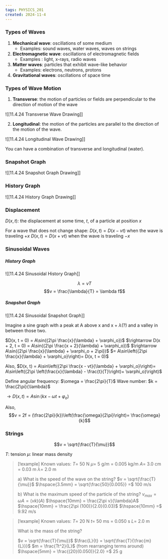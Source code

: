 ```yaml
---
tags: PHYSICS_201
created: 2024-11-4
---
```


### Types of Waves

1. **Mechanical wave**: oscillations of some medium
	- Examples: sound waves, water waves, waves on strings
2. **Electromagnetic wave**: oscillations of electromagnetic fields
	- Examples : light, x-rays, radio waves
3. **Matter waves**: particles that exhibit wave-like behavior
	- Examples: electrons, neutrons, protons
4. **Gravitational waves**: oscillations of space time

### Types of Wave Motion

1. **Transverse**: the motion of particles or fields are perpendicular to the direction of motion of the wave

![[11.4.24 Transverse Wave Drawing]]

2. **Longitudinal**: the motion of the particles are parallel to the direction of the motion of the wave.

![[11.4.24 Longitudinal Wave Drawing]]

You can have a combination of transverse and longitudinal (water).

### Snapshot Graph

![[11.4.24 Snapshot Graph Drawing]]

### History Graph

![[11.4.24 History Graph Drawing]]

### Displacement

$D(x, t)$: the displacement at some time, $t$, of a particle at position $x$

For a wave that does not change shape:
$D(x, t) = D(x - vt)$ when the wave is traveling $+x$
$D(x, t) = D(x + vt)$ when the wave is traveling $-x$

### Sinusoidal Waves

##### History Graph

![[11.4.24 Sinusoidal History Graph]]

$$\lambda = vT$$
$$v = \frac{\lambda}{T} = \lambda f$$

##### Snapshot Graph

![[11.4.24 Sinusoidal Snapshot Graph]]

Imagine a sine graph with a peak at A above x and x + $\lambda$(?) and a valley in between those two.

$D(x, t = 0) = A\sin({2\pi \frac{x}{\lambda} + \varphi_o})$
$\rightarrow D(x + 2, t = 0) = A\sin({2\pi \frac{x + 2}{\lambda} + \varphi_o})$
$\rightarrow A\sin({2\pi \frac{x}{\lambda} + \varphi_o + 2\pi})$
$= A\sin\left({2\pi \frac{x}{\lambda} + \varphi_o}\right)= D(x, t = 0)$

Also, $D(x, t) = A\sin\left({2\pi \frac{x - vt}{\lambda} + \varphi_o}\right)= A\sin\left({2\pi \left(\frac{x}{\lambda} - \frac{t}{T}\right)+ \varphi_o}\right)$

Define angular frequency: $\omega = \frac{2\pi}{T}$
Wave number: $k = \frac{2\pi}{\lambda}$

$\rightarrow D(x, t) = A\sin({kx - \omega t + \varphi_o})$

Also,
$$v = 2f = (\frac{2\pi}{k})\left(\frac{\omega}{2\pi}\right)= \frac{\omega}{k}$$

### Strings

$$v = \sqrt{\frac{T}{\mu}}$$

$T$: tension
$\mu$: linear mass density

> [!example]
> Known values:
> $T =$ 50 N
> $\mu =$ 5 g/m = 0.005 kg/m
> $A =$ 3.0 cm = 0.03 m
> $\lambda =$ 2.0 m
> 
> a) What is the speed of the wave on the string?
> $v = \sqrt{\frac{T}{\mu}}$
> $\hspace{3.5mm} = \sqrt{\frac{50}{0.005}} =$ 100 m/s
> 
> b) What is the maximum speed of the particle of the string?
> $v_{max} = \omega A = (vk)(A)$
> $\hspace{10mm} = \frac{2\pi v}{\lambda}A$
> $\hspace{10mm} = \frac{2\pi (100)}{2.0}(0.03)$
> $\hspace{10mm} =$ 9.92 m/s

> [!example]
> Known values:
> $T =$ 20 N
> $t =$ 50 ms = 0.050 s
> $L =$ 2.0 m
> 
> What is the mass of the string?
> 
> $v = \sqrt{\frac{T}{\mu}}$
> $\frac{L}{t} = \sqrt{\frac{T}{\frac{m}{L}}}$
> $m = \frac{Tt^2}{L}$ (from rearranging terms around)
> $\hspace{5mm} = \frac{(20)(0.050)}{2.0} =$ 25 g